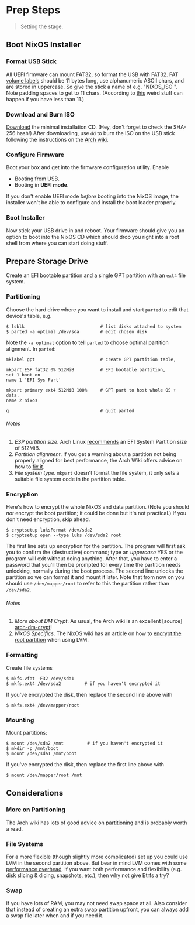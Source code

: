 Prep Steps
==========
> Setting the stage.


Boot NixOS Installer
--------------------

### Format USB Stick
All UEFI firmware can mount FAT32, so format the USB with FAT32. FAT
[volume labels][volume-label] should be 11 bytes long, use alphanumeric
ASCII chars, and are stored in uppercase. So give the stick a name of
e.g. "NIXOS_ISO  ". Note padding spaces to get to 11 chars. (According
to [this][usb-label] weird stuff can happen if you have less than 11.) 

### Download and Burn ISO
[Download][nixos-download] the minimal installation CD. (Hey, don't forget
to check the SHA-256 hash!) After downloading, use `dd` to burn the ISO on
the USB stick following the instructions on the [Arch wiki][arch-usb-iso].

### Configure Firmware
Boot your box and get into the firmware configuration utility. Enable

* Booting from USB.
* Booting in **UEFI mode**.

If you don't enable UEFI mode *before* booting into the NixOS image, the
installer won't be able to configure and install the boot loader properly.

### Boot Installer
Now stick your USB drive in and reboot. Your firmware should give you an
option to boot into the NixOS CD which should drop you right into a root
shell from where you can start doing stuff.


Prepare Storage Drive
---------------------
Create an EFI bootable partition and a single GPT partition with an `ext4`
file system.

### Partitioning
Choose the hard drive where you want to install and start `parted` to edit
that device's table, e.g.

    $ lsblk                             # list disks attached to system
    $ parted -a optimal /dev/sda        # edit chosen disk

Note the `-a optimal` option to tell `parted` to choose optimal partition
alignment. In `parted`:
    
    mklabel gpt                         # create GPT partition table,
    
    mkpart ESP fat32 0% 512MiB          # EFI bootable partition,
    set 1 boot on
    name 1 'EFI Sys Part'
    
    mkpart primary ext4 512MiB 100%     # GPT part to host whole OS + data.
    name 2 nixos
    
    q                                   # quit parted

###### Notes
1. *ESP partition size*. Arch Linux [recommends][arch-esp] an EFI System
Partition size of 512MiB.
2. *Partition alignment*. If you get a warning about a partition not being
properly aligned for best performance, the Arch Wiki offers advice on how
to [fix it][arch-parted-alignment].
3. *File system type*. `mkpart` doesn't format the file system, it only
sets a suitable file system code in the partition table.

### Encryption
Here's how to encrypt the whole NixOS and data partition. (Note you should
*not* encrypt the boot partition; it could be done but it's not practical.) 
If you don't need encryption, skip ahead.

    $ cryptsetup luksFormat /dev/sda2
    $ cryptsetup open --type luks /dev/sda2 root

The first line sets up encryption for the partition. The program will first
ask you to confirm the (destructive) command; type an *uppercase* YES or
the program will exit without doing anything. After that, you have to enter
a password that you'll then be prompted for every time the partition needs
unlocking, normally during the boot process. The second line unlocks the
partition so we can format it and mount it later. Note that from now on you
should use `/dev/mapper/root` to refer to this the partition rather than
`/dev/sda2`.

###### Notes
1. *More about DM Crypt*. As usual, the Arch wiki is an excellent [source]
[arch-dm-crypt]!
2. *NixOS Specifics*. The NixOS wiki has an article on how to [encrypt the
root partition][nixos-crypt-root] when using LVM.

### Formatting
Create file systems

    $ mkfs.vfat -F32 /dev/sda1
    $ mkfs.ext4 /dev/sda2         # if you haven't encrypted it

If you've encrypted the disk, then replace the second line above with

    $ mkfs.ext4 /dev/mapper/root

### Mounting
Mount partitions:
 
    $ mount /dev/sda2 /mnt         # if you haven't encrypted it
    $ mkdir -p /mnt/boot
    $ mount /dev/sda1 /mnt/boot

If you've encrypted the disk, then replace the first line above with

    $ mount /dev/mapper/root /mnt


Considerations
--------------

### More on Partitioning
The Arch wiki has lots of good advice on [partitioning][arch-partitioning] 
and is probably worth a read.

### File Systems
For a more flexible (though slightly more complicated) set up you could
use LVM in the second partition above. But bear in mind LVM comes with
some [performance overhead][lvm-performance]. If you want both performance
and flexibility (e.g. disk slicing & dicing, snapshots, etc.), then why
not give Btrfs a try?

### Swap
If you have lots of RAM, you may not need swap space at all. Also consider
that instead of creating an extra swap partition upfront, you can always
add a swap file later when and if you need it.




[arch-dm-crypt]: https://wiki.archlinux.org/index.php/Dm-crypt
    "DM Crypt"
[arch-esp]: https://wiki.archlinux.org/index.php/EFI_System_Partition
    "EFI System Partition"
[arch-parted-alignment]: https://wiki.archlinux.org/index.php/GNU_Parted#Alignment
    "GNU Parted - Alignment"
[arch-partitioning]: https://wiki.archlinux.org/index.php/partitioning
    "Partitioning"
[arch-usb-iso]: https://wiki.archlinux.org/index.php/USB_flash_installation_media#BIOS_and_UEFI_Bootable_USB
    "BIOS and UEFI Bootable USB"
[lvm-performance]: https://www.researchgate.net/publication/284897601_LVM_in_the_Linux_environment_Performance_examination
    "LVM Performance Examination"
[nixos-crypt-root]: https://nixos.org/wiki/Encrypted_Root_on_NixOS
    "Encrypted Root on NixOS"
[nixos-download]: https://nixos.org/nixos/download.html
    "Download NixOS"
[usb-label]: http://askubuntu.com/questions/103686/how-do-i-rename-a-usb-drive/103695#103695
    "How do I rename a USB drive"
[volume-label]: https://en.wikipedia.org/wiki/Volume_(computing)#Volume_label_and_volume_serial_number
    "Volume label and volume serial number"

